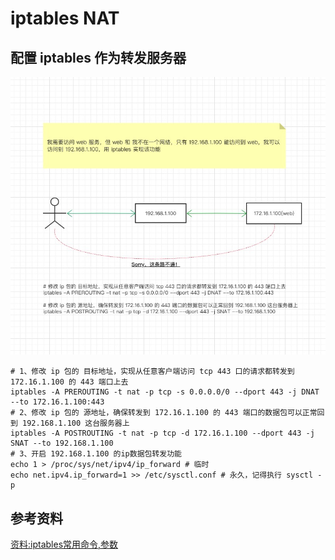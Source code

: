 # iptables NAT

## 配置 iptables 作为转发服务器

![iptables NAT](./iptable-nat.jpg)

``` shell
# 1、修改 ip 包的 目标地址，实现从任意客户端访问 tcp 443 口的请求都转发到 172.16.1.100 的 443 端口上去
iptables -A PREROUTING -t nat -p tcp -s 0.0.0.0/0 --dport 443 -j DNAT --to 172.16.1.100:443
# 2、修改 ip 包的 源地址，确保转发到 172.16.1.100 的 443 端口的数据包可以正常回到 192.168.1.100 这台服务器上
iptables -A POSTROUTING -t nat -p tcp -d 172.16.1.100 --dport 443 -j SNAT --to 192.168.1.100
# 3、开启 192.168.1.100 的ip数据包转发功能
echo 1 > /proc/sys/net/ipv4/ip_forward # 临时
echo net.ipv4.ip_forward=1 >> /etc/sysctl.conf # 永久，记得执行 sysctl -p
```


## 参考资料

[资料:iptables常用命令,参数](https://www.digitalocean.com/community/tutorials/how-to-list-and-delete-iptables-firewall-rules)
